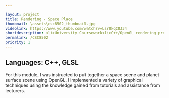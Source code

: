 ```yaml
---

layout: project
title: Rendering - Space Place
thumbnail: \assets\csc8502_thumbnail.jpg
videolink: https://www.youtube.com/watch?v=Lsr0kqC8J34
shortdescription: <li>University Coursework<li>C++/OpenGL rendering project<li>4 week development
permalink: /CSC8502
priority: 1
---
```

<h2>Languages: C++, GLSL</h2>
For this module, I was instructed to put together a space scene and planet surface scene using OpenGL. I implemented a variety of graphical techniques using the knowledge gained from tutorials and assistance from lecturers.
